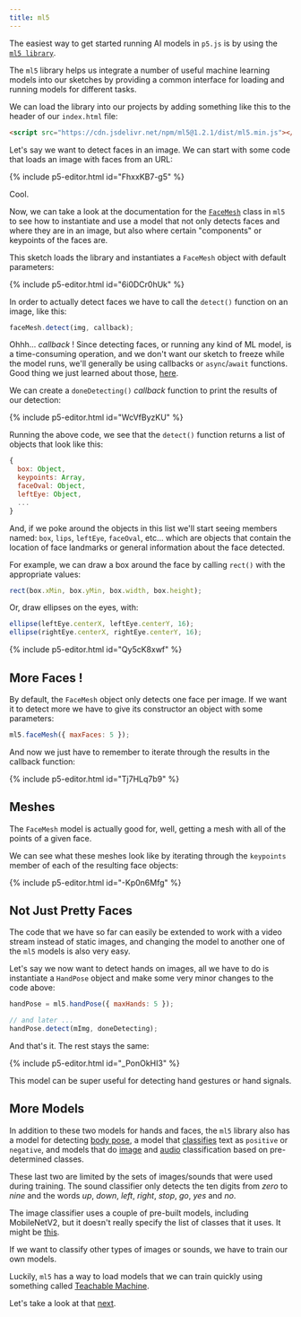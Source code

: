 ```yaml
---
title: ml5
---
```


The easiest way to get started running AI models in `p5.js` is by using the [`ml5 library`](https://ml5js.org/).

The `ml5` library helps us integrate a number of useful machine learning models into our sketches by providing a common interface for loading and running models for different tasks.

We can load the library into our projects by adding something like this to the header of our `index.html` file:

```html
<script src="https://cdn.jsdelivr.net/npm/ml5@1.2.1/dist/ml5.min.js"></script>
```

Let's say we want to detect faces in an image. We can start with some code that loads an image with faces from an URL:

{% include p5-editor.html id="FhxxKB7-g5" %}

Cool.

Now, we can take a look at the documentation for the [`FaceMesh`](https://docs.ml5js.org/#/reference/facemesh?id=step-by-step-guide) class in `ml5` to see how to instantiate and use a model that not only detects faces and where they are in an image, but also where certain "components" or keypoints of the faces are.

This sketch loads the library and instantiates a `FaceMesh` object with default parameters:

{% include p5-editor.html id="6i0DCr0hUk" %}

In order to actually detect faces we have to call the `detect()` function on an image, like this:

```js
faceMesh.detect(img, callback);
```

Ohhh... _callback_ ! Since detecting faces, or running any kind of ML model, is a time-consuming operation, and we don't want our sketch to freeze while the model runs, we'll generally be using callbacks or `async`/`await` functions. Good thing we just learned about those, [here](../concurrency/).

We can create a `doneDetecting()` _callback_ function to print the results of our detection:

{% include p5-editor.html id="WcVfByzKU" %}

Running the above code, we see that the `detect()` function returns a list of objects that look like this:

```js
{
  box: Object,
  keypoints: Array,
  faceOval: Object,
  leftEye: Object,
  ...
}
```

And, if we poke around the objects in this list we'll start seeing members named: `box`, `lips`, `leftEye`, `faceOval`, etc... which are objects that contain the location of face landmarks or general information about the face detected.

For example, we can draw a box around the face by calling `rect()` with the appropriate values:
```js
rect(box.xMin, box.yMin, box.width, box.height);
```

Or, draw ellipses on the eyes, with:
```js
ellipse(leftEye.centerX, leftEye.centerY, 16);
ellipse(rightEye.centerX, rightEye.centerY, 16);
```

{% include p5-editor.html id="Qy5cK8xwf" %}

## More Faces !

By default, the `FaceMesh` object only detects one face per image. If we want it to detect more we have to give its constructor an object with some parameters:

```js
ml5.faceMesh({ maxFaces: 5 });
```

And now we just have to remember to iterate through the results in the callback function:

{% include p5-editor.html id="Tj7HLq7b9" %}

## Meshes

The `FaceMesh` model is actually good for, well, getting a mesh with all of the points of a given face.

We can see what these meshes look like by iterating through the `keypoints` member of each of the resulting face objects:

{% include p5-editor.html id="-Kp0n6Mfg" %}

## Not Just Pretty Faces

The code that we have so far can easily be extended to work with a video stream instead of static images, and changing the model to another one of the `ml5` models is also very easy.

Let's say we now want to detect hands on images, all we have to do is instantiate a `HandPose` object and make some very minor changes to the code above:

```js
handPose = ml5.handPose({ maxHands: 5 });

// and later ...
handPose.detect(mImg, doneDetecting);
```
And that's it. The rest stays the same:

{% include p5-editor.html id="_PonOkHI3" %}

This model can be super useful for detecting hand gestures or hand signals.

## More Models

In addition to these two models for hands and faces, the `ml5` library also has a model for detecting [body pose](https://docs.ml5js.org/#/reference/bodypose), a model that [classifies](https://docs.ml5js.org/#/reference/sentiment) text as `positive` or `negative`, and models that do [image](https://docs.ml5js.org/#/reference/image-classifier) and [audio](https://docs.ml5js.org/#/reference/sound-classifier) classification based on pre-determined classes.

These last two are limited by the sets of images/sounds that were used during training. The sound classifier only detects the ten digits from _zero_ to _nine_ and the words _up_, _down_, _left_, _right_, _stop_, _go_, _yes_ and _no_.

The image classifier uses a couple of pre-built models, including MobileNetV2, but it doesn't really specify the list of classes that it uses. It might be [this](https://deeplearning.cms.waikato.ac.nz/user-guide/class-maps/IMAGENET/).

If we want to classify other types of images or sounds, we have to train our own models.

Luckily, `ml5` has a way to load models that we can train quickly using something called [Teachable Machine](https://teachablemachine.withgoogle.com/).

Let's take a look at that [next](../tm/).
